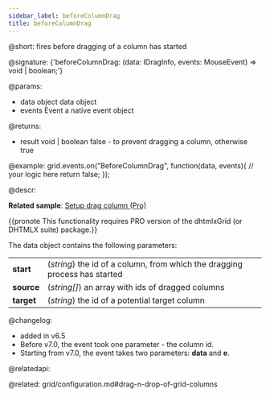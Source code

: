 ```yaml
---
sidebar_label: beforeColumnDrag
title: beforeColumnDrag
---          
```


@short: fires before dragging of a column has started

@signature: {'beforeColumnDrag: (data: IDragInfo, events: MouseEvent) => void | boolean;'}
	
@params:
- data		object		data object
- events		    Event		a native event object

@returns:
- result	void | boolean		false - to prevent dragging a column, otherwise true

@example:
grid.events.on("BeforeColumnDrag", function(data, events){
	// your logic here
    return false;
});


@descr:

**Related sample**: [Setup drag column (Pro)](https://snippet.dhtmlx.com/dfdlzpqb)

{{pronote This functionality requires PRO version of the dhtmlxGrid (or DHTMLX suite) package.}}

The data object contains the following parameters:

<table>
	<tbody>
        <tr>
			<td><b>start</b></td>
			<td>(<i>string</i>) the id of a column, from which the dragging process has started</td>
		</tr>
        <tr>
			<td><b>source</b></td>
			<td>(<i>string[]</i>) an array with ids of dragged columns</td>
		</tr>
        <tr>
			<td><b>target</b></td>
			<td>(<i>string</i>) the id of a potential target column</td>
		</tr>
    </tbody>
</table>

@changelog:

- added in v6.5
- Before v7.0, the event took one parameter - the column id. 
- Starting from v7.0, the event takes two parameters: **data** and **e**.

@relatedapi:
[](grid/api/grid_dragitem_config.md)
[](grid/api/grid_aftercolumndrag_event.md)
[](grid/api/grid_aftercolumndrop_event.md)
[](grid/api/grid_beforecolumndrop_event.md)
[](grid/api/grid_cancolumndrop_event.md)
[](grid/api/grid_cancelcolumndrop_event.md)
[](grid/api/grid_dragcolumnin_event.md)
[](grid/api/grid_dragcolumnout_event.md)
[](grid/api/grid_dragcolumnstart_event.md)

@related: grid/configuration.md#drag-n-drop-of-grid-columns

